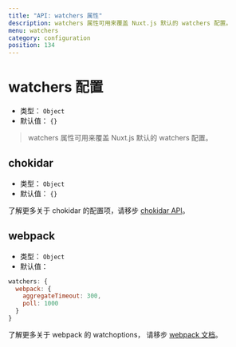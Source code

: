 ```yaml
---
title: "API: watchers 属性"
description: watchers 属性可用来覆盖 Nuxt.js 默认的 watchers 配置。
menu: watchers
category: configuration
position: 134
---
```


# watchers 配置

- 类型： `Object`
- 默认值： `{}`

> watchers 属性可用来覆盖 Nuxt.js 默认的 watchers 配置。

## chokidar

- 类型： `Object`
- 默认值： `{}`

了解更多关于 chokidar 的配置项，请移步 [chokidar API](https://github.com/paulmillr/chokidar#api)。

## webpack

- 类型： `Object`
- 默认值：

```js
watchers: {
  webpack: {
    aggregateTimeout: 300,
    poll: 1000
  }
}
```

了解更多关于 webpack 的 watchoptions， 请移步 [webpack 文档](https://webpack.js.org/configuration/watch/#watchoptions)。
